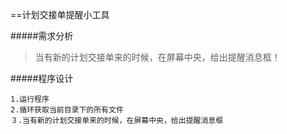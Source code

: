 ==计划交接单提醒小工具

#####需求分析

>当有新的计划交接单来的时候，在屏幕中央，给出提醒消息框！


#####程序设计

    1.运行程序
    2.循环获取当前目录下的所有文件
    ３.当有新的计划交接单来的时候，在屏幕中央，给出提醒消息框
